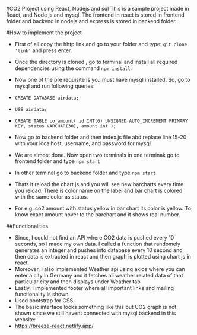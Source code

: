 
#CO2 Project using React, Nodejs and sql
This is a sample project made in React, and Node js and mysql. The frontend in react is stored in frontend folder and backend in nodejs and express is stored in backend folder.

#How to implement the project

- First of all copy the hhtp link and go to your folder and type:  `git clone 'link'` and press enter.

- Once the directory is cloned , go to terminal and install all required dependencies using the command `npm install`.

- Now one of the pre requisite is you must have mysql installed. So, go to mysql and run following queries:

- `CREATE DATABASE airdata;`
- `USE airdata;`

- `CREATE TABLE co_amount(
id INT(6) UNSIGNED AUTO_INCREMENT PRIMARY KEY,
status VARCHAR(30),
amount int
);`

- Now go to backend folder and then index.js file abd replace line 15-20 with your localhost, username, and password for mysql.

- We are almost done. Now open two terminals in one terminak go to frontend folder and type `npm start`

- In other terminal go to backend folder and type `npm start`

- Thats it reload the chart js and you will see new barcharts every time you reload. There is color name on the label and bar chart is colored with the same color as status.

- For e.g. co2 amount with status yellow in bar chart its color is yellow. To know exact amount hover to the barchart and it shows real number.

##Functionalities
- Since, I could not find an API where CO2 data is pushed every 10 seconds, so I made my own data. I called a function that randomely generates an integer and pushes into database   every 10 second and then data is extracted in react and then graph is plotted using chart js in react.
- Moreover, I also implemented Weather api using axios where you can enter a city in Germany and it fetches all weather related data of that particular city and then displays      under Weather tab
- Lastly, I implemented footer where all important links and mailing functionality is shown.
- Used bootstrap for CSS 
- The basic interface looks something like this but CO2 graph is not shown since we still havent connected with mysql backend in this website:
- https://breeze-react.netlify.app/ 
